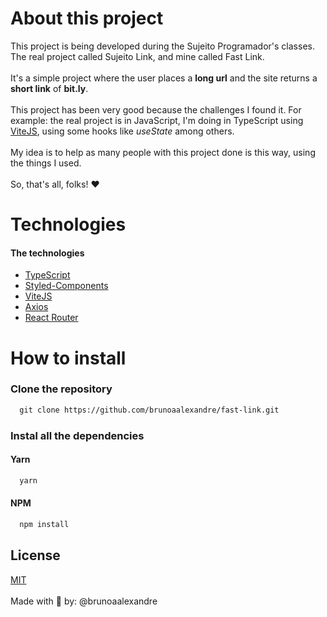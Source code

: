 # About this project

This project is being developed during the Sujeito Programador's classes. The real project called Sujeito Link, and mine called Fast Link. <br /><br />
It's a simple project where the user places a **long url** and the site returns a **short link** of **bit.ly**. <br/><br />
This project has been very good because the challenges I found it. For example: the real project is in JavaScript, I'm doing in TypeScript using <a href="https://github.com/vitejs/vite">ViteJS</a>, using some hooks like *useState* among others. <br /><br />
My idea is to help as many people with this project done is this way, using the things I used.<br /> <br />
So, that's all, folks! ❤️

# Technologies
#### The technologies 
  - <a href="https://www.typescriptlang.org">TypeScript</a>
  - <a href="https://github.com/styled-components/styled-components">Styled-Components</a>
  - <a href="https://github.com/vitejs/vite">ViteJS</a>
  - <a href="https://github.com/axios/axios">Axios</a>
  - <a href="https://github.com/remix-run/react-router/blob/main/packages/react-router-dom">React Router</a>

# How to install

### Clone the repository
```html
  git clone https://github.com/brunoaalexandre/fast-link.git
```

### Instal all the dependencies
#### Yarn
```html
  yarn
```

#### NPM
```html
  npm install
```
## License
[MIT](https://choosealicense.com/licenses/mit/)
<br />
<br />
Made with 💖 by: @brunoaalexandre
